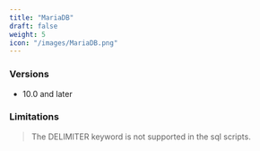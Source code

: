 ```yaml
---
title: "MariaDB"
draft: false
weight: 5
icon: "/images/MariaDB.png"
---
```


### Versions
- 10.0 and later

### Limitations
> The DELIMITER keyword is not supported in the sql scripts.
